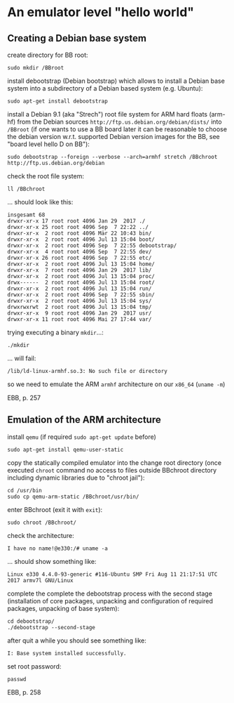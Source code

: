 # An emulator level "hello world"

## Creating a Debian base system

create directory for BB root:

    sudo mkdir /BBroot

install debootstrap (Debian bootstrap) which allows to install a Debian base system into a subdirectory of a Debian based system (e.g. Ubuntu):

    sudo apt-get install debootstrap

install a Debian 9.1 (aka "Strech") root file system for ARM hard floats (arm-hf) from the Debian sources `http://ftp.us.debian.org/debian/dists/` into `/BBroot` (if one wants to use a BB board later it can be reasonable to choose the debian version w.r.t. supported Debian version images for the BB, see "board level hello D on BB"):

    sudo debootstrap --foreign --verbose --arch=armhf stretch /BBchroot http://ftp.us.debian.org/debian

check the root file system:

    ll /BBchroot

... should look like this:

    insgesamt 68
    drwxr-xr-x 17 root root 4096 Jan 29  2017 ./
    drwxr-xr-x 25 root root 4096 Sep  7 22:22 ../
    drwxr-xr-x  2 root root 4096 Mär 22 10:43 bin/
    drwxr-xr-x  2 root root 4096 Jul 13 15:04 boot/
    drwxr-xr-x  2 root root 4096 Sep  7 22:55 debootstrap/
    drwxr-xr-x  4 root root 4096 Sep  7 22:55 dev/
    drwxr-xr-x 26 root root 4096 Sep  7 22:55 etc/
    drwxr-xr-x  2 root root 4096 Jul 13 15:04 home/
    drwxr-xr-x  7 root root 4096 Jan 29  2017 lib/
    drwxr-xr-x  2 root root 4096 Jul 13 15:04 proc/
    drwx------  2 root root 4096 Jul 13 15:04 root/
    drwxr-xr-x  2 root root 4096 Jul 13 15:04 run/
    drwxr-xr-x  2 root root 4096 Sep  7 22:55 sbin/
    drwxr-xr-x  2 root root 4096 Jul 13 15:04 sys/
    drwxrwxrwt  2 root root 4096 Jul 13 15:04 tmp/
    drwxr-xr-x  9 root root 4096 Jan 29  2017 usr/
    drwxr-xr-x 11 root root 4096 Mai 27 17:44 var/

trying executing a binary `mkdir`...:

    ./mkdir

... will fail:

    /lib/ld-linux-armhf.so.3: No such file or directory

so we need to emulate the ARM `armhf` architecture on our `x86_64` (`uname -m`)

EBB, p. 257

## Emulation of the ARM architecture

install `qemu` (if required `sudo apt-get update` before)

    sudo apt-get install qemu-user-static

copy the statically compiled emulator into the change root directory (once executed `chroot` command no access to files outside
BBchroot directory including dynamic libraries due to "chroot jail"):

    cd /usr/bin
    sudo cp qemu-arm-static /BBchroot/usr/bin/

enter BBchroot (exit it with `exit`):

    sudo chroot /BBchroot/

check the architecture:

    I have no name!@e330:/# uname -a

... should show something like:

    Linux e330 4.4.0-93-generic #116-Ubuntu SMP Fri Aug 11 21:17:51 UTC 2017 armv7l GNU/Linux

complete the complete the debootstrap process with the second stage (installation of core packages,
unpacking and configuration of required packages, unpacking of base system):

    cd debootstrap/
    ./debootstrap --second‐stage

after quit a while you should see something like:

    I: Base system installed successfully.

set root password:

    passwd

EBB, p. 258
